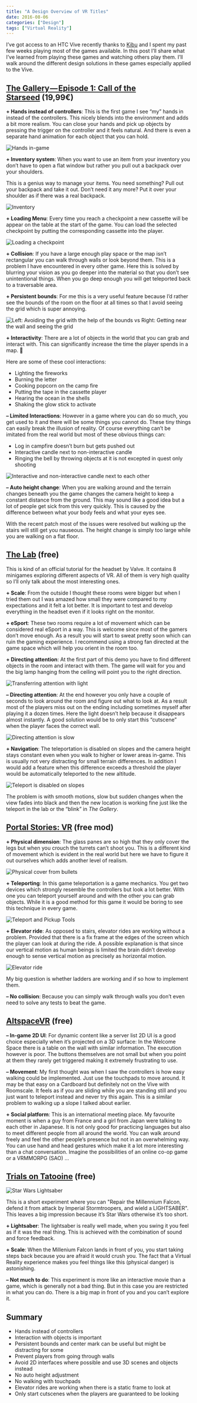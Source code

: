 ```yaml
---
title: "A Design Overview of VR Titles"
date: 2016-08-06
categories: ["Design"]
tags: ["Virtual Reality"]
---
```


I’ve got access to an HTC Vive recently thanks to [Kibu](http://kibu.hu) and I spent my past few weeks playing most of the games available. In this post I’ll share what I’ve learned from playing these games and watching others play them. I’ll walk around the different design solutions in these games especially applied to the Vive.

<!--more-->
## [The Gallery — Episode 1: Call of the Starseed](http://steamcommunity.com/app/270130) (19,99€)
**\+ Hands instead of controllers**: This is the first game I see “my” hands in instead of the controllers. This nicely blends into the environment and adds a bit more realism. You can close your hands and pick up objects by pressing the trigger on the controller and it feels natural. And there is even a separate hand animation for each object that you can hold.

![Hands in-game](/wp-content/uploads/2016/08/the_gallery_hands.jpg)

**\+ Inventory system**: When you want to use an item from your inventory you don’t have to open a flat window but rather you pull out a backpack over your shoulders.

This is a genius way to manage your items. You need something? Pull out your backpack and take it out. Don’t need it any more? Put it over your shoulder as if there was a real backpack.

![Inventory](/wp-content/uploads/2016/08/the_gallery_backpack.jpg)

**\+ Loading Menu**: Every time you reach a checkpoint a new cassette will be appear on the table at the start of the game. You can load the selected checkpoint by putting the corresponding cassette into the player.

![Loading a checkpoint](/wp-content/uploads/2016/08/the_gallery_menu_700.jpg)

**\+ Collision**: If you have a large enough play space or the map isn’t rectangular you can walk through walls or look beyond them. This is a problem I have encountered in every other game. Here this is solved by blurring your vision as you go deeper into the material so that you don’t see unintentional things. When you go deep enough you will get teleported back to a traversable area.

**\+ Persistent bounds**: For me this is a very useful feature because I’d rather see the bounds of the room on the floor at all times so that I avoid seeing the grid which is super annoying.

![Left: Avoiding the grid with the help of the bounds vs Right: Getting near the wall and seeing the grid](/wp-content/uploads/2016/08/the_gallery_persistent_bounds_700x389.jpg)

**\+ Interactivity**: There are a lot of objects in the world that you can grab and interact with. This can significantly increase the time the player spends in a map. 🙂

Here are some of these cool interactions:
+ Lighting the fireworks
+ Burning the letter
+ Cooking popcorn on the camp fire
+ Putting the tape in the cassette player
+ Hearing the ocean in the shells
+ Shaking the glow stick to activate

**– Limited Interactions**: However in a game where you can do so much, you get used to it and there will be some things you cannot do. These tiny things can easily break the illusion of reality. Of course everything can’t be imitated from the real world but most of these obvious things can:
+ Log in campfire doesn’t burn but gets pushed out
+ Interactive candle next to non-interactive candle
+ Ringing the bell by throwing objects at it is not excepted in quest only shooting

![Interactive and non-interactive candle next to each other](/wp-content/uploads/2016/08/the_gallery_candles.jpg)

**– Auto height change**: When you are walking around and the terrain changes beneath you the game changes the camera height to keep a constant distance from the ground. This may sound like a good idea but a lot of people get sick from this very quickly. This is caused by the difference between what your body feels and what your eyes see.

With the recent patch most of the issues were resolved but walking up the stairs will still get you nauseous. The height change is simply too large while you are walking on a flat floor.

## [The Lab](http://store.steampowered.com/app/450390/The_Lab/) (free)

This is kind of an official tutorial for the headset by Valve. It contains 8 minigames exploring different aspects of VR. All of them is very high quality so I’ll only talk about the most interesting ones.

**\+ Scale**: From the outside I thought these rooms were bigger but when I tried them out I was amazed how small they were compared to my expectations and it felt a lot better. It is important to test and develop everything in the headset even if it looks right on the monitor.

**\+ eSport**: These two rooms require a lot of movement which can be considered real eSport in a way. This is welcome since most of the gamers don’t move enough. As a result you will start to sweat pretty soon which can ruin the gaming experience. I recommend using a strong fan directed at the game space which will help you orient in the room too.

**\+ Directing attention**: At the first part of this demo you have to find different objects in the room and interact with them. The game will wait for you and the big lamp hanging from the ceiling will point you to the right direction.

![Transferring attention with light](/wp-content/uploads/2016/08/robot_repair_lamp.jpg)

**– Directing attention**: At the end however you only have a couple of seconds to look around the room and figure out what to look at. As a result most of the players miss out on the ending including sometimes myself after playing it a dozen times. Here the light doesn’t help because it disappears almost instantly. A good solution would be to only start this “cutscene” when the player faces the correct wall.

![Directing attention is slow](/wp-content/uploads/2016/08/robot_repair_sign.jpg)

**\+ Navigation**: The teleportation is disabled on slopes and the camera height stays constant even when you walk to higher or lower areas in-game. This is usually not very distracting for small terrain differences. In addition I would add a feature when this difference exceeds a threshold the player would be automatically teleported to the new altitude.

![Teleport is disabled on slopes](/wp-content/uploads/2016/08/the_lab_slope_700.jpg)

The problem is with smooth motions, slow but sudden changes when the view fades into black and then the new location is working fine just like the teleport in the lab or the “blink” in _The Gallery_.

## [Portal Stories: VR](http://store.steampowered.com/app/446750/Portal_Stories_VR/) (free mod)
**\+ Physical dimension**: The glass panes are so high that they only cover the legs but when you crouch the turrets can’t shoot you. This is a different kind of movement which is evident in the real world but here we have to figure it out ourselves which adds another level of realism.

![Physical cover from bullets](/wp-content/uploads/2016/08/portal_stories_vr_dodge.jpg)

**\+ Teleporting**: In this game teleportation is a game mechanics. You get two devices which strongly resemble the controllers but look a lot better. With one you can teleport yourself around and with the other you can grab objects. While it is a good method for this game it would be boring to see this technique in every game.

![Teleport and Pickup Tools](/wp-content/uploads/2016/08/portal_stories_vr_devices.jpg)

**\+ Elevator ride**: As opposed to stairs, elevator rides are working without a problem. Provided that there is a fix frame at the edges of the screen which the player can look at during the ride. A possible explanation is that since our vertical motion as human beings is limited the brain didn’t develop enough to sense vertical motion as precisely as horizontal motion.

![Elevator ride](/wp-content/uploads/2016/08/portal_stories_vr_elevator_ride.jpg)

My big question is whether ladders are working and if so how to implement them.

**– No collision**: Because you can simply walk through walls you don’t even need to solve any tests to beat the game.

## [AltspaceVR](http://store.steampowered.com/app/407060/agecheck) (free)

**– In-game 2D UI**: For dynamic content like a server list 2D UI is a good choice especially when it’s projected on a 3D surface: In the Welcome Space there is a table on the wall with similar information. The execution however is poor. The buttons themselves are not small but when you point at them they rarely get triggered making it extremely frustrating to use.

**– Movement**: My first thought was when I saw the controllers is how easy walking could be implemented. Just use the touchpads to move around. It may be that easy on a Cardboard but definitely not on the Vive with Roomscale. It feels as if you are sliding while you are standing still and you just want to teleport instead and never try this again. This is a similar problem to walking up a slope I talked about earlier.

**\+ Social platform**: This is an international meeting place. My favourite moment is when a guy from France and a girl from Japan were talking to each other in Japanese. It is not only good for practicing languages but also to meet different people from all around the world. You can walk around freely and feel the other people’s presence but not in an overwhelming way. You can use hand and head gestures which make it a lot more interesting than a chat conversation. Imagine the possibilities of an online co-op game or a VRMMORPG (SAO) …

## [Trials on Tatooine](http://store.steampowered.com/app/381940/Trials_on_Tatooine/) (free)

![Star Wars Lightsaber](/wp-content/uploads/2016/08/trials-of-tatooine-vr-lightsaber_700.jpg)

This is a short experiment where you can "Repair the Millennium Falcon, defend it from attack by Imperial Stormtroopers, and wield a LIGHTSABER". This leaves a big impression because it’s Star Wars otherwise it’s too short.

**\+ Lightsaber**: The lightsaber is really well made, when you swing it you feel as if it was the real thing. This is achieved with the combination of sound and force feedback.

**\+ Scale**: When the Millenium Falcon lands in front of you, you start taking steps back because you are afraid it would crush you. The fact that a Virtual Reality experience makes you feel things like this (physical danger) is astonishing.

**– Not much to do**: This experiment is more like an interactive movie than a game, which is generally not a bad thing. But in this case you are restricted in what you can do. There is a big map in front of you and you can’t explore it.

## Summary
+ Hands instead of controllers
+ Interaction with objects is important
+ Persistent bounds and center mark can be useful but might be distracting for some
+ Prevent players from going through walls
+ Avoid 2D interfaces where possible and use 3D scenes and objects instead
+ No auto height adjustment
+ No walking with touchpads
+ Elevator rides are working when there is a static frame to look at
+ Only start cutscenes when the players are guaranteed to be looking
